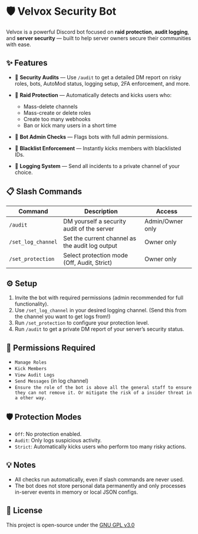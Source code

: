 # 🛡️ Velvox Security Bot

Velvox is a powerful Discord bot focused on **raid protection**, **audit logging**, and **server security** — built to help server owners secure their communities with ease.


## ✨ Features

* 🔐 **Security Audits** — Use `/audit` to get a detailed DM report on risky roles, bots, AutoMod status, logging setup, 2FA enforcement, and more.
* 🚨 **Raid Protection** — Automatically detects and kicks users who:

  * Mass-delete channels
  * Mass-create or delete roles
  * Create too many webhooks
  * Ban or kick many users in a short time
* 🤖 **Bot Admin Checks** — Flags bots with full admin permissions.
* 🔨 **Blacklist Enforcement** — Instantly kicks members with blacklisted IDs.
* 📝 **Logging System** — Send all incidents to a private channel of your choice.


## 📋 Slash Commands

| Command            | Description                                     | Access           |
| ------------------ | ----------------------------------------------- | ---------------- |
| `/audit`           | DM yourself a security audit of the server      | Admin/Owner only |
| `/set_log_channel` | Set the current channel as the audit log output | Owner only       |
| `/set_protection`  | Select protection mode (Off, Audit, Strict)     | Owner only       |


## ⚙️ Setup

1. Invite the bot with required permissions (admin recommended for full functionality).
2. Use `/set_log_channel` in your desired logging channel. (Send this from the channel you want to get logs from!)
3. Run `/set_protection` to configure your protection level.
4. Run `/audit` to get a private DM report of your server’s security status.


## 🔐 Permissions Required

* `Manage Roles`
* `Kick Members`
* `View Audit Logs`
* `Send Messages` (in log channel)
* `Ensure the role of the bot is above all the general staff to ensure they can not remove it. Or mitigate the risk of a insider threat in a other way.`


## 🛡️ Protection Modes

* `Off`: No protection enabled.
* `Audit`: Only logs suspicious activity.
* `Strict`: Automatically kicks users who perform too many risky actions.


## 💡 Notes

* All checks run automatically, even if slash commands are never used.
* The bot does not store personal data permanently and only processes in-server events in memory or local JSON configs.


## 📝 License

This project is open-source under the [GNU GPL v3.0](https://github.com/Velvox/Velvox-Anti-Raid.py/blob/main/LICENSE)
